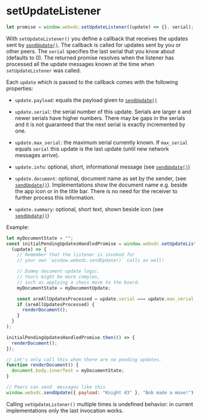 # setUpdateListener

```js
let promise = window.webxdc.setUpdateListener((update) => {}, serial);
```

With `setUpdateListener()` you define a callback that receives the updates
sent by [`sendUpdate()`]. The callback is called for updates sent by you or other peers.
The `serial` specifies the last serial that you know about (defaults to 0). 
The returned promise resolves when the listener has processed all the update messages known at the time when  `setUpdateListener` was called. 

Each `update` which is passed to the callback comes with the following properties: 

- `update.payload`: equals the payload given to [`sendUpdate()`]

- `update.serial`: the serial number of this update.
  Serials are larger `0` and newer serials have higher numbers.
  There may be gaps in the serials
  and it is not guaranteed that the next serial is exactly incremented by one.

- `update.max_serial`: the maximum serial currently known.
  If `max_serial` equals `serial` this update is the last update (until new network messages arrive).

- `update.info`: optional, short, informational message (see [`sendUpdate()`])

- `update.document`: optional, document name as set by the sender, (see [`sendUpdate()`]).
  Implementations show the document name e.g. beside the app icon or in the title bar.
  There is no need for the receiver to further process this information.

- `update.summary`: optional, short text, shown beside icon (see [`sendUpdate()`])

Example:

```js
let myDocumentState = "";
const initialPendingUpdatesHandledPromise = window.webxdc.setUpdateListener(
  (update) => {
    // Remember that the listener is invoked for
    // your own `window.webxdc.sendUpdate()` calls as well!

    // Dummy document update logic.
    // Yours might be more complex,
    // such as applying a chess move to the board.
    myDocumentState = myDocumentUpdate;

    const areAllUpdatesProcessed = update.serial === update.max_serial;
    if (areAllUpdatesProcessed) {
      renderDocument();
    }
  }
);

initialPendingUpdatesHandledPromise.then(() => {
  renderDocument();
});

// Let's only call this when there are no pending updates.
function renderDocument() {
  document.body.innerText = myDocumentState;
}

// Peers can send  messages like this
window.webxdc.sendUpdate({ payload: "Knight d3" }, "Bob made a move!");
```

Calling `setUpdateListener()` multiple times is undefined behavior: in current implementations only the last invocation works.

[`sendUpdate()`]: ./sendUpdate.html
